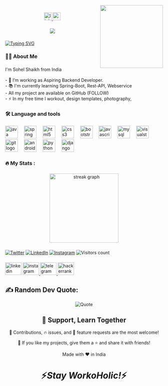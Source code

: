 <img align="right" height="200" src="https://camo.githubusercontent.com/cae12fddd9d6982901d82580bdf321d81fb299141098ca1c2d4891870827bf17/68747470733a2f2f6d69726f2e6d656469756d2e636f6d2f6d61782f313336302f302a37513379765349765f7430696f4a2d5a2e676966"  />

###

<div align="center">
  <a href="https://github.com/sohelshaikh4" target="_blank">
    <img src="https://img.shields.io/static/v1?message=LinkedIn&logo=linkedin&label=&color=0077B5&logoColor=white&labelColor=&style=for-the-badge" height="25" alt="linkedin logo"  />
  </a>
  <a href="ssohelsshaikh4@gmail.com" target="_blank">
    <img src="https://img.shields.io/static/v1?message=Gmail&logo=gmail&label=&color=D14836&logoColor=white&labelColor=&style=for-the-badge" height="25" alt="gmail logo"  />
  </a>
</div>

###

<div align="center">
  <img src="https://visitor-badge.laobi.icu/badge?page_id=sohelshaikh4.sohelshaikh4&"  />
</div>

###
[![Typing SVG](https://readme-typing-svg.demolab.com?font=Play&pause=1000&color=32F74A&width=435&lines=Hey%2C+I+'m+SOHEL+SHAIKH;Aspiring+Software++Developer%7C+Enthusiastic+%7C+Self-Learner+%7C)](https://git.io/typing-svg)



###

<h3 align="left">👩‍💻  About Me</h3>

###

<p align="left">I'm Sohel Shaikh from India<br><br>- 🔭 I’m working as Aspiring Backend Developer.<br>- 📚 I'm currently learning Spring-Boot, Rest-API, Webservice<br>- All my project are available on GitHub (FOLLOW)<br>- ⚡ In my free time I workout, design templates, photography,</p>

###

<h3 align="left">🛠 Language and tools</h3>

###

<div align="left">
  <img src="https://cdn.jsdelivr.net/gh/devicons/devicon/icons/java/java-original.svg" height="40" alt="java logo"  />
  <img width="12" />
  <img src="https://cdn.jsdelivr.net/gh/devicons/devicon/icons/spring/spring-original.svg" height="40" alt="spring logo"  />
  <img width="12" />
  <img src="https://cdn.jsdelivr.net/gh/devicons/devicon/icons/html5/html5-original.svg" height="40" alt="html5 logo"  />
  <img width="12" />
  <img src="https://cdn.jsdelivr.net/gh/devicons/devicon/icons/css3/css3-original.svg" height="40" alt="css3 logo"  />
  <img width="12" />
  <img src="https://cdn.jsdelivr.net/gh/devicons/devicon/icons/bootstrap/bootstrap-original.svg" height="40" alt="bootstrap logo"  />
  <img width="12" />
  <img src="https://cdn.jsdelivr.net/gh/devicons/devicon/icons/javascript/javascript-original.svg" height="40" alt="javascript logo"  />
  <img width="12" />
  <img src="https://cdn.jsdelivr.net/gh/devicons/devicon/icons/mysql/mysql-original.svg" height="40" alt="mysql logo"  />
  <img width="12" />
  <img src="https://cdn.jsdelivr.net/gh/devicons/devicon/icons/visualstudio/visualstudio-plain.svg" height="40" alt="visualstudio logo"  />
  <img width="12" />
  <img src="https://cdn.jsdelivr.net/gh/devicons/devicon/icons/git/git-original.svg" height="40" alt="git logo"  />
  <img width="12" />
  <img src="https://cdn.jsdelivr.net/gh/devicons/devicon/icons/androidstudio/androidstudio-original.svg" height="40" alt="androidstudio logo"  />
  <img width="12" />
  <img src="https://cdn.jsdelivr.net/gh/devicons/devicon/icons/python/python-original.svg" height="40" alt="python logo"  />
  <img width="12" />
  <img src="https://cdn.jsdelivr.net/gh/devicons/devicon/icons/django/django-plain.svg" height="40" alt="django logo"  />
</div>

###

<h3 align="left">🔥   My Stats :</h3>

###

<div align="center">
  <img src="https://streak-stats.demolab.com?user=sohelshaikh4&locale=en&mode=daily&theme=dark&hide_border=false&border_radius=5&order=3" height="220" alt="streak graph"  />
</div>

###
[![Twitter](https://img.shields.io/badge/Twitter-%231DA1F2.svg?logo=Twitter&logoColor=white)](https://twitter.com/ssohelsshaikh4) 
[![LinkedIn](https://img.shields.io/badge/LinkedIn-%230077B5.svg?logo=linkedin&logoColor=white)](https://linkedin.com/in/sohelshaikh4)
[![Instagram](https://img.shields.io/badge/Instagram-%23E4405F.svg?logo=Instagram&logoColor=white)](https://instagram.com/seenu_sohel) 
![Visitors count](https://visitor-badge.glitch.me/badge?page_id=sohelshaikh4.sohelshaikh4&style=flat&right_color=red)


###

<div align="left">
  <img src="https://raw.githubusercontent.com/maurodesouza/profile-readme-generator/master/src/assets/icons/social/linkedin/default.svg" width="52" height="40" alt="linkedin logo"  />
  <a href="seenu_sohel" target="_blank">
    <img src="https://raw.githubusercontent.com/maurodesouza/profile-readme-generator/master/src/assets/icons/social/instagram/default.svg" width="52" height="40" alt="instagram logo"  />
  </a>
  <a href="Seenu Sohel" target="_blank">
    <img src="https://raw.githubusercontent.com/maurodesouza/profile-readme-generator/master/src/assets/icons/social/telegram/default.svg" width="52" height="40" alt="telegram logo"  />
  </a>
  <a href="@ssohelsshaikh4" target="_blank">
    <img src="https://raw.githubusercontent.com/maurodesouza/profile-readme-generator/master/src/assets/icons/social/hackerrank/default.svg" width="52" height="40" alt="hackerrank logo"  />
  </a>
</div>

###
## ✍️ Random Dev Quote:
<div class="quote" align="center">
  
![Quote](https://quotes-github-readme.vercel.app/api?type=horizontal&theme=radical) 
  
</div>

<h2 align="center">🤝 Support, Learn Together</h2>

<p align="center">🎀 Contributions, 🔥 issues, and 🥮 feature requests are the most welcome!</p>

<p align="center">💙 If you like my projects, give them a ⭐ and share it with friends!</p>

<p align="center">Made with ❤️ in India</p>

<h1 align='center'>⚡️<i>Stay WorkoHolic!</i>⚡️</h1>

###


